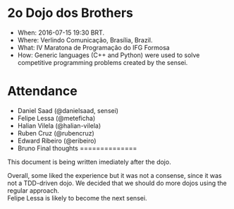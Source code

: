 2o Dojo dos Brothers
====================

* When: 2016-07-15 19:30 BRT.
* Where: Verlindo Comunicação, Brasília, Brazil.
* What: IV Maratona de Programação do IFG Formosa
* How: Generic languages (C++ and Python) were used to solve competitive programming problems created by the sensei.


Attendance
==========
* Daniel Saad (@danielsaad, sensei)
* Felipe Lessa (@meteficha)
* Halian Vilela (@halian-vilela)
* Ruben Cruz (@rubencruz)
* Edward Ribeiro (@eribeiro)
* Bruno
Final thoughts
==============

This document is being written imediately after the dojo.

Overall, some liked the experience but it was not a consense, since it was not a TDD-driven dojo.  We decided that we should do more dojos using the regular approach.  
Felipe Lessa is likely to become the next sensei.
